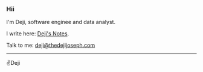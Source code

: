 ### Hii

I'm Deji, software enginee and data analyst.

I write here: [Deji's Notes](https://dejisnotes.com).

Talk to me: [deji@thedejijoseph.com](mailto:deji@thedejijoseph.com)
<hr>

✌️Deji
